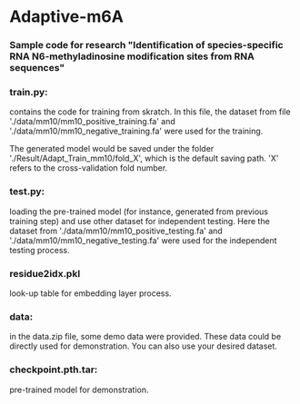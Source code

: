 # Adaptive-m6A

### Sample code for research "Identification of species-specific RNA N6-methyladinosine modification sites from RNA sequences"

### train.py: 

contains the code for training from skratch. In this file, the dataset from file './data/mm10/mm10_positive_training.fa' and './data/mm10/mm10_negative_training.fa' were used for the training. 

The generated model would be saved under the folder './Result/Adapt_Train_mm10/fold_X', which is the default saving path. 'X' refers to the cross-validation fold number.

### test.py: 

loading the pre-trained model (for instance, generated from previous training step) and use other dataset for independent testing. Here the dataset from './data/mm10/mm10_positive_testing.fa' and './data/mm10/mm10_negative_testing.fa' were used for the independent testing process.

### residue2idx.pkl 

look-up table for embedding layer process.


### data: 

in the data.zip file, some demo data were provided. These data could be directly used for demonstration. You can also use your desired dataset.

### checkpoint.pth.tar: 

pre-trained model for demonstration.


